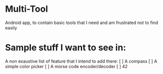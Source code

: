# Multi-Tool
Android app, to contain basic tools that I need and am frustrated not to find easily

# Sample stuff I want to see in:
A non exaustive list of feature that I intend to add there:
[ ] A compass
[ ] A simple color picker
[ ] A morse code encoder/decoder
[ ] 42
